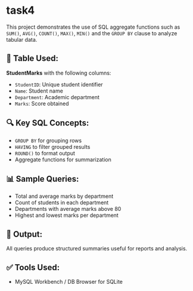 # task4


This project demonstrates the use of SQL aggregate functions such as `SUM()`, `AVG()`, `COUNT()`, `MAX()`, `MIN()` and the `GROUP BY` clause to analyze tabular data.

## 🧱 Table Used:
**StudentMarks** with the following columns:
- `StudentID`: Unique student identifier
- `Name`: Student name
- `Department`: Academic department
- `Marks`: Score obtained

## 🔍 Key SQL Concepts:
- `GROUP BY` for grouping rows
- `HAVING` to filter grouped results
- `ROUND()` to format output
- Aggregate functions for summarization

## 📊 Sample Queries:
- Total and average marks by department
- Count of students in each department
- Departments with average marks above 80
- Highest and lowest marks per department

## 📁 Output:
All queries produce structured summaries useful for reports and analysis.

## ✅ Tools Used:
- MySQL Workbench / DB Browser for SQLite



